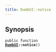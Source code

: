 ```yaml
---
title: DumbUI::notice
---
```


## Synopsis

<code>public function <b><a href="DumbUI">DumbUI</a>::notice</b>()</code>

